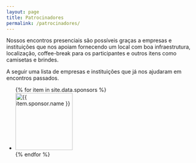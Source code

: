 ```yaml
---
layout: page
title: Patrocinadores
permalink: /patrocinadores/
---
```


<p>Nossos encontros presenciais são possíveis graças a empresas e instituições que nos apoiam fornecendo um local com boa infraestrutura, localização, coffee-break para os participantes e outros itens como camisetas e brindes.</p>

<p>
  A seguir uma lista de empresas e instituições que já nos ajudaram em encontros passados.
</p>

<ul class="grid">
{% for item in site.data.sponsors %}
  <li>
    <a href="{{ item.sponsor.url }}">
      <img width="150" src="/assets/images{{ item.sponsor.logo.logo.thumb.url }}" title="{{ item.sponsor.name }}">
    </a>
  </li>
{% endfor %}
</ul>
